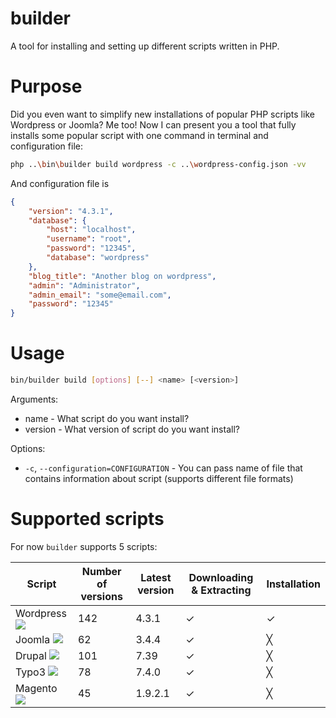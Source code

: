 # builder
A tool for installing and setting up different scripts written in PHP.

# Purpose
Did you even want to simplify new installations of popular PHP scripts like Wordpress or Joomla? Me too! Now I can present you a tool that fully installs some popular script with one command in terminal and configuration file:
``` sh
php ..\bin\builder build wordpress -c ..\wordpress-config.json -vv
```

And configuration file is
``` json
{
    "version": "4.3.1",
    "database": {
        "host": "localhost",
        "username": "root",
        "password": "12345",
        "database": "wordpress"
    },
    "blog_title": "Another blog on wordpress",
    "admin": "Administrator",
    "admin_email": "some@email.com",
    "password": "12345"
}
```

# Usage
``` sh
bin/builder build [options] [--] <name> [<version>]
```

Arguments:
* name - What script do you want install?
* version - What version of script do you want install?

Options:
* `-c`, `--configuration=CONFIGURATION` - You can pass name of file that contains information about script (supports different file formats)

# Supported scripts

For now `builder` supports 5 scripts:

| Script    | Number of versions | Latest version | Downloading & Extracting   | Installation |
|-----------|--------------------|----------------|----------------------------|--------------|
| Wordpress ![](https://upload.wikimedia.org/wikipedia/commons/thumb/2/20/WordPress_logo.svg/200px-WordPress_logo.svg.png) | 142                | 4.3.1          | ✓                          | ✓            |
| Joomla ![](https://upload.wikimedia.org/wikipedia/ru/a/ab/Joomla_logo.png) | 62                 | 3.4.4          | ✓                          | ╳            |
| Drupal ![](https://upload.wikimedia.org/wikipedia/commons/thumb/7/75/Druplicon.vector.svg/100px-Druplicon.vector.svg.png) | 101                | 7.39           | ✓                          | ╳            |
| Typo3 ![](https://upload.wikimedia.org/wikipedia/commons/thumb/5/58/Logo_TYPO3.svg/200px-Logo_TYPO3.svg.png) | 78                 | 7.4.0          | ✓                          | ╳            |
| Magento ![](https://upload.wikimedia.org/wikipedia/commons/1/1d/Magento.png) | 45      | 1.9.2.1      | ✓                          | ╳            |

